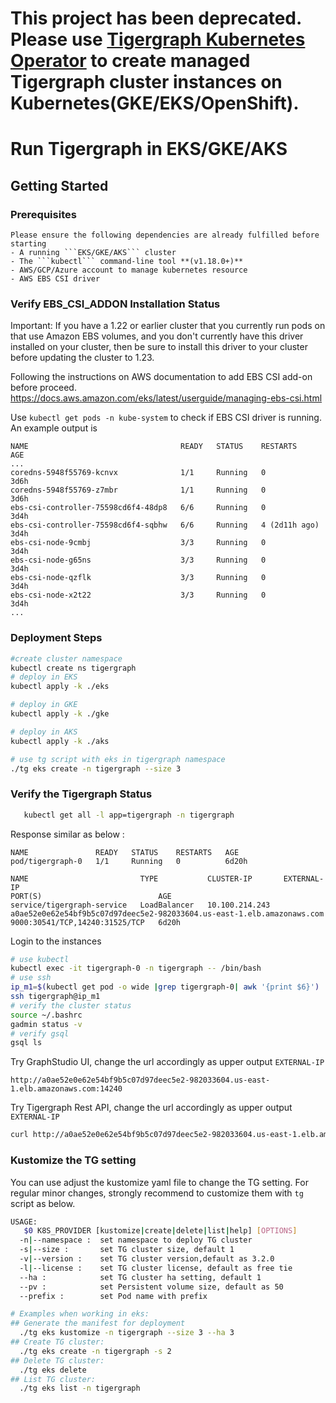 # This project has been deprecated. Please use [Tigergraph Kubernetes Operator](https://docs.tigergraph.com/tigergraph-server/current/kubernetes/k8s-operator/) to create managed Tigergraph cluster instances on Kubernetes(GKE/EKS/OpenShift).

# Run Tigergraph in EKS/GKE/AKS

## Getting Started

### Prerequisites
    Please ensure the following dependencies are already fulfilled before starting
    - A running ```EKS/GKE/AKS``` cluster
    - The ```kubectl``` command-line tool **(v1.18.0+)**
    - AWS/GCP/Azure account to manage kubernetes resource
    - AWS EBS CSI driver
### Verify EBS_CSI_ADDON Installation Status
Important: If you have a 1.22 or earlier cluster that you currently run pods on that use Amazon EBS volumes, and you don't currently have this driver installed on your cluster, then be sure to install this driver to your cluster before updating the cluster to 1.23.

Following the instructions on AWS documentation to add EBS CSI add-on before proceed.
https://docs.aws.amazon.com/eks/latest/userguide/managing-ebs-csi.html

Use ```kubectl get pods -n kube-system``` to check if EBS CSI driver is running. An example output is
```
NAME                                  READY   STATUS    RESTARTS        AGE
...
coredns-5948f55769-kcnvx              1/1     Running   0               3d6h
coredns-5948f55769-z7mbr              1/1     Running   0               3d6h
ebs-csi-controller-75598cd6f4-48dp8   6/6     Running   0               3d4h
ebs-csi-controller-75598cd6f4-sqbhw   6/6     Running   4 (2d11h ago)   3d4h
ebs-csi-node-9cmbj                    3/3     Running   0               3d4h
ebs-csi-node-g65ns                    3/3     Running   0               3d4h
ebs-csi-node-qzflk                    3/3     Running   0               3d4h
ebs-csi-node-x2t22                    3/3     Running   0               3d4h
...
```
### Deployment Steps
   ```bash
   #create cluster namespace
   kubectl create ns tigergraph
   # deploy in EKS
   kubectl apply -k ./eks

   # deploy in GKE
   kubectl apply -k ./gke

   # deploy in AKS
   kubectl apply -k ./aks

   # use tg script with eks in tigergraph namespace 
   ./tg eks create -n tigergraph --size 3 
   ```
### Verify the Tigergraph Status
   ```bash
      kubectl get all -l app=tigergraph -n tigergraph
   ```
   Response similar as below :
   ```
   NAME               READY   STATUS    RESTARTS   AGE
   pod/tigergraph-0   1/1     Running   0          6d20h

   NAME                         TYPE           CLUSTER-IP       EXTERNAL-IP                                                              PORT(S)                          AGE
   service/tigergraph-service   LoadBalancer   10.100.214.243   a0ae52e0e62e54bf9b5c07d97deec5e2-982033604.us-east-1.elb.amazonaws.com   9000:30541/TCP,14240:31525/TCP   6d20h
   ```
   Login to the instances
   ```bash
   # use kubectl
   kubectl exec -it tigergraph-0 -n tigergraph -- /bin/bash
   # use ssh
   ip_m1=$(kubectl get pod -o wide |grep tigergraph-0| awk '{print $6}')
   ssh tigergraph@ip_m1
   # verify the cluster status
   source ~/.bashrc
   gadmin status -v
   # verify gsql
   gsql ls
   ```
   Try GraphStudio UI, change the url accordingly as upper output ```EXTERNAL-IP``` 
   ```
   http://a0ae52e0e62e54bf9b5c07d97deec5e2-982033604.us-east-1.elb.amazonaws.com:14240
   ```

   Try Tigergraph Rest API, change the url accordingly as upper output ```EXTERNAL-IP```
   ```bash
   curl http://a0ae52e0e62e54bf9b5c07d97deec5e2-982033604.us-east-1.elb.amazonaws.com:9000/echo
   ```
### Kustomize the TG setting
   You can use adjust the kustomize yaml file to change the TG setting. For regular minor changes, strongly recommend to customize them with ```tg``` script as below.
   ```bash
   USAGE:
      $0 K8S_PROVIDER [kustomize|create|delete|list|help] [OPTIONS]
     -n|--namespace :  set namespace to deploy TG cluster  
     -s|--size :       set TG cluster size, default 1
     -v|--version :    set TG cluster version,default as 3.2.0
     -l|--license :    set TG cluster license, default as free tie
     --ha :            set TG cluster ha setting, default 1
     --pv :            set Persistent volume size, default as 50
     --prefix :        set Pod name with prefix
   
   # Examples when working in eks:
   ## Generate the manifest for deployment
     ./tg eks kustomize -n tigergraph --size 3 --ha 3
   ## Create TG cluster:
     ./tg eks create -n tigergraph -s 2 
   ## Delete TG cluster: 
     ./tg eks delete
   ## List TG cluster:
     ./tg eks list -n tigergraph
   ```
    
